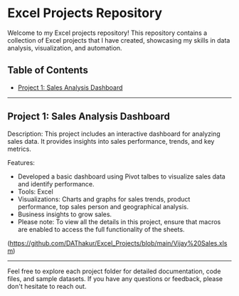 # Excel Projects Repository

Welcome to my Excel projects repository! This repository contains a collection of Excel projects that I have created, showcasing my skills in data analysis, visualization, and automation.

## Table of Contents

- [Project 1: Sales Analysis Dashboard](#project-1-sales-analysis-dashboard)
---

## Project 1: Sales Analysis Dashboard

Description: This project includes an interactive dashboard for analyzing sales data. It provides insights into sales performance, trends, and key metrics.

Features:
- Developed a basic dashboard using Pivot talbes to visualize sales data and identify performance.
- Tools: Excel
- Visualizations: Charts and graphs for sales trends, product performance, top sales person and geographical analysis.
- Business insights to grow sales.
- Please note: To view all the details in this project, ensure that macros are enabled to access the full functionality of the sheets.


(https://github.com/DAThakur/Excel_Projects/blob/main/Vijay%20Sales.xlsm)

---

Feel free to explore each project folder for detailed documentation, code files, and sample datasets. If you have any questions or feedback, please don't hesitate to reach out.


